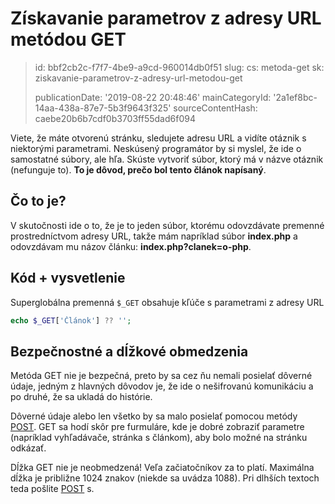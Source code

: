 Získavanie parametrov z adresy URL metódou GET
==============================================

> id: bbf2cb2c-f7f7-4be9-a9cd-960014db0f51
> slug:
> 	cs: metoda-get
> 	sk: ziskavanie-parametrov-z-adresy-url-metodou-get
> 
> publicationDate: '2019-08-22 20:48:46'
> mainCategoryId: '2a1ef8bc-14aa-438a-87e7-5b3f9643f325'
> sourceContentHash: caebe20b6b7cdf0b3703ff55dad6f094

Viete, že máte otvorenú stránku, sledujete adresu URL a vidíte otáznik s niektorými parametrami. Neskúsený programátor by si myslel, že ide o samostatné súbory, ale hľa. Skúste vytvoriť súbor, ktorý má v názve otáznik (nefunguje to). **To je dôvod, prečo bol tento článok napísaný**.

Čo to je?
--------------------------

V skutočnosti ide o to, že je to jeden súbor, ktorému odovzdávate premenné prostredníctvom adresy URL, takže mám napríklad súbor **index.php** a odovzdávam mu názov článku: **index.php?clanek=o-php**.

Kód + vysvetlenie
--------------------------

Superglobálna premenná `$_GET` obsahuje kľúče s parametrami z adresy URL

```php
echo $_GET['Článok'] ?? '';
```

Bezpečnostné a dĺžkové obmedzenia
--------------------------

Metóda GET nie je bezpečná, preto by sa cez ňu nemali posielať dôverné údaje, jedným z hlavných dôvodov je, že ide o nešifrovanú komunikáciu a po druhé, že sa ukladá do histórie.

Dôverné údaje alebo len všetko by sa malo posielať pomocou metódy <a href="/method-post">POST</a>. GET sa hodí skôr pre furmuláre, kde je dobré zobraziť parametre (napríklad vyhľadávače, stránka s článkom), aby bolo možné na stránku odkázať.

Dĺžka GET nie je neobmedzená! Veľa začiatočníkov za to platí. Maximálna dĺžka je približne 1024 znakov (niekde sa uvádza 1088). Pri dlhších textoch teda pošlite <a href="/method-post">POST</a> s.
